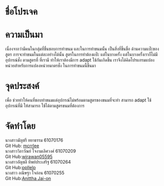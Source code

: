 # ชื่อโปรเจค

# ความเป็นมา
เนื่องจากว่ามีคนในกลุ่มที่ชื่นชอบการทำขนม และในการทำขนมนั้น เป็นสิ่งที่ขึ้นชื่อ ด้านความแป๊ะของสูตร
การจะทำขนมในแต่ละอย่างได้นั้น สูตรในการทำต้องแป๊ะ แต่ในบางครั้ง แต่ในบางครั้งเราก็ไม่มี อุปกรณ์ชั่ง
ตามสูตรที่ ที่เรามี ทำให้เราต้องมีการ adapt ใช้กันเกิดขึ้น เราจึงได้คิดโปรแกรมแปลงหน่วยสำหรับการแปลงหน่วยมาตรชั่ง
ในการทำขนมนี้ขึ้นมา

# จุดประสงค์
เพื่อ ช่วยทำให้คนที่ชอบทำขนมแต่อุปกรณ์ไม่พร้อมตามสูตรของขนมที่จะทำ สามารถ adapt ใช้ อุปกรณ์ที่มี ให้สามารถ
ใช้ได้ตามสูตรขนมที่ต้องการ

# จัดทำโดย
<table>
	<tr align="center">
นางสาวมัญชรี ทยาธรรม 61070176 <br>
    Git Hub: <a href="https://github.com/mcrrlee">mcrrlee</a>
      </tr><br>
	<tr align="center">
นางสาววิลาวัณย์ ใจงามเลิศวงศ์ 61070209 <br>
    Git Hub:<a href="https://github.com/wirawan05595">wirawan05595</a>
      </tr><br>
	<tr align="center">
นางสาวอัญชลี ทิพย์ประเสริฐ 61070264 <br>
    Git Hub:<a href="https://github.com/ppllelp">ppllelp</a>
      </tr><br>
	<tr align="center">
นางสาว อณิษฐา ใจอ่อน 61070255 <br>
    Git Hub:<a href="https://github.com/AnitthaJai-on">Anittha Jai-on</a>
      </tr><br>
</table>

